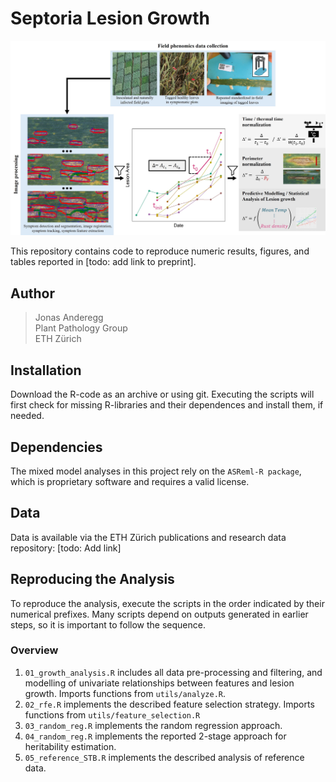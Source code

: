 # Septoria Lesion Growth

<img src="Imgs/ProjectOverview.jpg" alt="Alt text" width="600"/>

This repository contains code to reproduce numeric results, figures, and tables reported in [todo: add link to preprint].

## Author


> Jonas Anderegg  
> Plant Pathology Group  
> ETH Zürich  

## Installation
Download the R-code as an archive or using git. Executing the scripts will first check for missing R-libraries and their dependences and install them, if needed. 

## Dependencies
The mixed model analyses in this project rely on the `ASReml-R package`, which is proprietary software and requires a valid license.

## Data
Data is available via the ETH Zürich publications and research data repository:
[todo: Add link]

## Reproducing the Analysis
To reproduce the analysis, execute the scripts in the order indicated by their numerical prefixes. Many scripts depend on outputs generated in earlier steps, so it is important to follow the sequence.

### Overview
1. `01_growth_analysis.R` includes all data pre-processing and filtering, and modelling of univariate relationships between features and lesion growth. Imports functions from `utils/analyze.R`.
2. `02_rfe.R` implements the described feature selection strategy. Imports functions from `utils/feature_selection.R`
3. `03_random_reg.R` implements the random regression approach. 
4. `04_random_reg.R` implements the reported 2-stage approach for heritability estimation.  
5. `05_reference_STB.R` implements the described analysis of reference data.  




